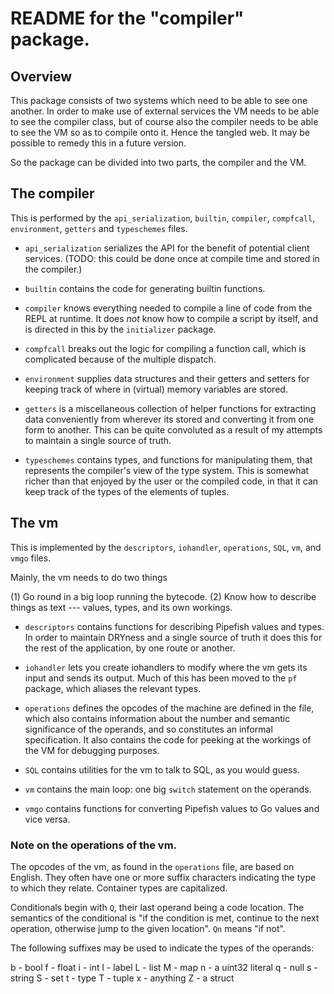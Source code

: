# README for the "compiler" package.

## Overview

This package consists of two systems which need to be able to see one another. In order to make use of external services the VM needs to be able to see the compiler class, but of course also the compiler needs to be able to see the VM so as to compile onto it. Hence the tangled web. It may be possible to remedy this in a future version.

So the package can be divided into two parts, the compiler and the VM.

## The compiler

This is performed by the `api_serialization`, `builtin`, `compiler`, `compfcall`, `environment`, `getters` and `typeschemes` files.

* `api_serialization` serializes the API for the benefit of potential client services. (TODO: this could be done once at compile time and stored in the compiler.)

* `builtin` contains the code for generating builtin functions.

* `compiler` knows everything needed to compile a line of code from the REPL at runtime. It does *not* know how to compile a script by itself, and is directed in this by the `initializer` package.

* `compfcall` breaks out the logic for compiling a function call, which is complicated because of the multiple dispatch.

* `environment` supplies data structures and their getters and setters for keeping track of where in (virtual) memory variables are stored.

* `getters` is a miscellaneous collection of helper functions for extracting data conveniently from wherever its stored and converting it from one form to another. This can be quite convoluted as a result of my attempts to maintain a single source of truth.

* `typeschemes` contains types, and functions for manipulating them, that represents the compiler's view of the type system. This is somewhat richer than that enjoyed by the user or the compiled code, in that it can keep track of the types of the elements of tuples.

## The vm

This is implemented by the `descriptors`, `iohandler`, `operations`, `SQL`, `vm`, and `vmgo` files.

Mainly, the vm needs to do two things

(1) Go round in a big loop running the bytecode.
(2) Know how to describe things as text --- values, types, and its own workings.

* `descriptors` contains functions for describing Pipefish values and types. In order to maintain DRYness and a single source of truth it does this for the rest of the application, by one route or another.

* `iohandler` lets you create iohandlers to modify where the vm gets its input and sends its output. Much of this has been moved to the `pf` package, which aliases the relevant types.

* `operations` defines the opcodes of the machine are defined in the file, which also contains information about the number and semantic significance of the operands, and so constitutes an informal specification. It also contains the code for peeking at the workings of the VM for debugging purposes.

* `SQL` contains utilities for the vm to talk to SQL, as you would guess.

* `vm` contains the main loop: one big `switch` statement on the operands.

* `vmgo` contains functions for converting Pipefish values to Go values and vice versa.

### Note on the operations of the vm.

The opcodes of the vm, as found in the `operations` file, are based on English. They often have one or more suffix characters indicating the type to which they relate. Container types are capitalized.

Conditionals begin with `Q`, their last operand being a code location. The semantics of the conditional is "if the condition is met, continue to the next operation, otherwise jump to the given location". `Qn` means "if not".

The following suffixes may be used to indicate the types of the operands:

b - bool
f - float
i - int
l - label
L - list
M - map
n - a uint32 literal
q - null
s - string
S - set
t - type
T - tuple
x - anything
Z - a struct
